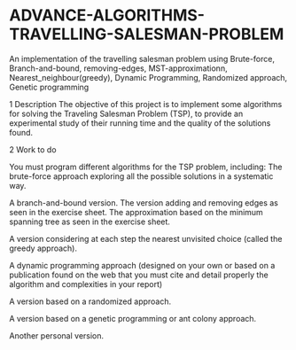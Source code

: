 # ADVANCE-ALGORITHMS-TRAVELLING-SALESMAN-PROBLEM
An implementation of the travelling salesman problem using Brute-force, Branch-and-bound, removing-edges, MST-approximationn, Nearest_neighbour(greedy), Dynamic Programming, Randomized approach, Genetic programming

1 Description
The objective of this project is to implement some algorithms for solving the Traveling Salesman
Problem (TSP), to provide an experimental study of their running time and the quality of the solutions
found.

2 Work to do

You must program different algorithms for the TSP problem, including:
The brute-force approach exploring all the possible solutions in a systematic way.

A branch-and-bound version.
The version adding and removing edges as seen in the exercise sheet.
The approximation based on the minimum spanning tree as seen in the exercise sheet.

A version considering at each step the nearest unvisited choice (called the greedy approach).

A dynamic programming approach (designed on your own or based on a publication found on
the web that you must cite and detail properly the algorithm and complexities in your report)

A version based on a randomized approach.

A version based on a genetic programming or ant colony approach.

Another personal version.
